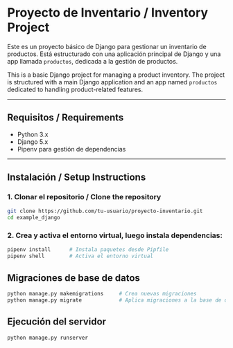 # Proyecto de Inventario / Inventory Project

Este es un proyecto básico de Django para gestionar un inventario de productos. Está estructurado con una aplicación principal de Django y una app llamada `productos`, dedicada a la gestión de productos.

This is a basic Django project for managing a product inventory. The project is structured with a main Django application and an app named `productos` dedicated to handling product-related features.

---

## Requisitos / Requirements

- Python 3.x  
- Django 5.x  
- Pipenv para gestión de dependencias
  
---

## Instalación / Setup Instructions

### 1. Clonar el repositorio / Clone the repository

```bash
git clone https://github.com/tu-usuario/proyecto-inventario.git
cd example_django
```

### 2. Crea y activa el entorno virtual, luego instala dependencias:

```bash
pipenv install      # Instala paquetes desde Pipfile
pipenv shell        # Activa el entorno virtual
```

## Migraciones de base de datos

```bash
python manage.py makemigrations     # Crea nuevas migraciones  
python manage.py migrate            # Aplica migraciones a la base de datos
```

## Ejecución del servidor

```bash
python manage.py runserver
```
